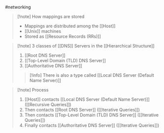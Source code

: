 #networking 
>[!note] How mappings are stored
>- Mappings are distributed among the [[Host]]
>- [[Unix]] machines
>- Stored as [[Resource Records (RRs)]]

>[!note] 3 classes of [[DNS]] Servers in the [[Hierarchical Structure]]
>1. [[Root DNS Server]]
>2. [[Top-Level Domain (TLD) DNS Server]]
>3. [[Authoritative DNS Server]]
>>[!info]
>>There is also a type called [[Local DNS Server (Default Name Server)]]



>[!note] Process
>1. [[Host]] contacts [[Local DNS Server (Default Name Server)]] ([[Recursive Queries]])
>2. Then contacts [[Root DNS Server]] ([[Iterative Queries]])
>3. Then contacts [[Top-Level Domain (TLD) DNS Server]] ([[Iterative Queries]])
>4. Finally contacts [[Authoritative DNS Server]] ([[Iterative Queries]])